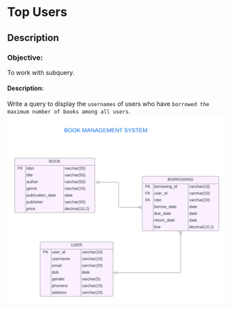 # Top Users
## Description
### Objective:

To work with subquery.

#### Description:

Write a query to display the `usernames` of users who have `borrowed the maximum number of books among all users`.
![image alt](https://github.com/PraveenKumara2k33/Cognizant-JavaStack-Handson-2024/blob/afac1a7b2c141cd56f734326af7175fe08be4c84/Stage%201/SQL%20Programming/image-1.png)
